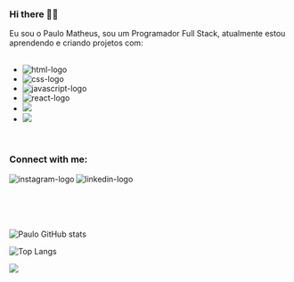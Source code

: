 ### Hi there 👋:rocket:

Eu sou o Paulo Matheus, sou um Programador Full Stack, atualmente estou aprendendo e criando projetos com:
<br>
<br>
  - <img src="https://img.shields.io/badge/HTML5-E34F26?style=for-the-badge&logo=html5&logoColor=white" alt="html-logo"/>
  - <img src="https://img.shields.io/badge/CSS3-1572B6?style=for-the-badge&logo=css3&logoColor=white" alt="css-logo"/> 
  - <img src="https://img.shields.io/badge/JavaScript-F7DF1E?style=for-the-badge&logo=javascript&logoColor=black" alt="javascript-logo"/>
  - <img src="https://img.shields.io/badge/React-20232A?style=for-the-badge&logo=react&logoColor=61DAFB" alt="react-logo"/>
  - <img src="https://img.shields.io/badge/Node%20js-339933?style=for-the-badge&logo=nodedotjs&logoColor=white" />
  - <img src="https://img.shields.io/badge/Express%20js-000000?style=for-the-badge&logo=express&logoColor=white" />
  <br>
  
  ### Connect with me:
  
  <p>
  <a href="https://www.instagram.com/paulllomatheus/">
  <img align="left" alt="instagram-logo" src="https://img.shields.io/badge/Instagram-E4405F?style=for-the-badge&logo=instagram&logoColor=white"/>
  </a>
  <a href="https://www.linkedin.com/in/paulo-matheus-santos-veloso-31a62a198/">
  <img align="left" alt="linkedin-logo" src="https://img.shields.io/badge/LinkedIn-0077B5?style=for-the-badge&logo=linkedin&logoColor=white"/>
  </a>
  </p>
  
  <br>
  <br>
  <br>
  <br>
  <br>
  
  ![Paulo GitHub stats](https://github-readme-stats.vercel.app/api?username=paulllomatheus&show_icons=true&theme=chartreuse-dark)
 
  ![Top Langs](https://github-readme-stats.vercel.app/api/top-langs/?username=paulllomatheus&theme=chartreuse-dark)
  
  ![](https://komarev.com/ghpvc/?username=your-github-paulllomatheus&color=brightgreen)
  
  
